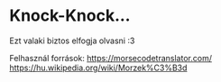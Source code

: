 # Knock-Knock...
Ezt valaki biztos elfogja olvasni :3

Felhasznál források: 
https://morsecodetranslator.com/
https://hu.wikipedia.org/wiki/Morzek%C3%B3d

